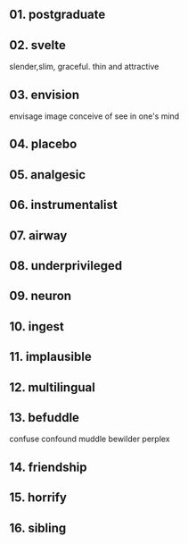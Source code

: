 ## 01. postgraduate

## 02. svelte
slender,slim, graceful. 
thin and attractive

## 03. envision
envisage
image
conceive of 
see in one's mind

## 04. placebo

## 05. analgesic

## 06. instrumentalist

## 07. airway

## 08. underprivileged

## 09. neuron

## 10. ingest

## 11. implausible

## 12. multilingual

## 13. befuddle
confuse
confound
muddle
bewilder
perplex

## 14. friendship

## 15. horrify

## 16. sibling
